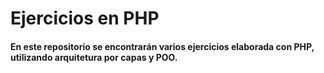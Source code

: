 # Ejercicios en PHP

#### En este repositorio se encontrarán varios ejercicios elaborada con PHP, utilizando arquitetura por capas y POO.


<!--Los nombres de las tablas van en plural y la de los campos van en singular como buena practica-->
<!--id_usuario todo en minuscula dejar un espacio mas grande al necesario, los documentos como varchar, siempre spanish utf8 ci-->
